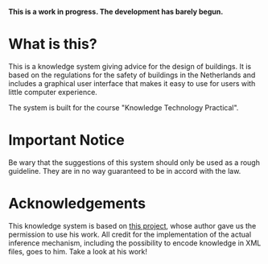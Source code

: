 **This is a work in progress. The development has barely begun.**

# What is this?
This is a knowledge system giving advice for the design of buildings. It is
based on the regulations for the safety of buildings in the Netherlands and
includes a graphical user interface that makes it easy to use for users with
little computer experience.

The system is built for the course "Knowledge Technology Practical".

# Important Notice
Be wary that the suggestions of this system should only be used as a rough
guideline. They are in no way guaranteed to be in accord with the law.

# Acknowledgements
This knowledge system is based on
[this project](https://github.com/jelmervdl/kennissysteem), whose author gave us
the permission to use his work. All credit for the implementation of the actual
inference mechanism, including the possibility to encode knowledge in XML files,
goes to him. Take a look at his work!


